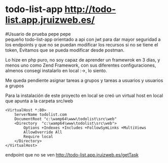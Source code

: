 # todo-list-app http://todo-list.app.jruizweb.es/
#Usuario de prueba pepe pepe <br>
pequeño todo-list-app orientado a api con jwt para dar mayor seguridad a los endpoints y que no se puedan modificar los recursos si no se tiene el token, 
Evitamos que se pueda modificar desde postman.

<p>Lo hize en php puro, no soy capaz de aprender un framewrok en 3 días, y menos uno como Zend Framework, con sus diferentes configuraciones, almenos consegí instalarlo en local :->, lo siento.   </p>
<p>Me queda pendiente asignar tareas a grupos y tareas a usuarios y usuarios a grupos </p>

Para la instalación de este proyecto en local se creó un virtual host en local que apunta a la carpeta src/web
```
<VirtualHost *:80>
	ServerName todolist.com
	DocumentRoot "c:\wamp64\www\todolist\src\web"
	<Directory  "c:\wamp64\www\todolist\src\web">
		Options +Indexes +Includes +FollowSymLinks +MultiViews
		AllowOverride All
		Require local
	</Directory>
</VirtualHost>
```
endpoint que no se ven http://todo-list.app.jruizweb.es/getTask

